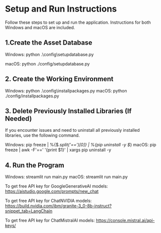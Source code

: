 # Setup and Run Instructions

Follow these steps to set up and run the application. Instructions for both Windows and macOS are included.

## 1.Create the Asset Database

Windows:
python .\config\setupdatabase.py

macOS:
python ./config/setupdatabase.py

## 2. Create the Working Environment

Windows:
python .\config\installpackages.py
macOS:
python ./config/installpackages.py

## 3. Delete Previously Installed Libraries (If Needed)
If you encounter issues and need to uninstall all previously installed libraries, use the following command.

Windows:
pip freeze | %{$_.split('==')[0]} | %{pip uninstall -y $_}
macOS:
pip freeze | awk -F'==' '{print $1}' | xargs pip uninstall -y

## 4. Run the Program

Windows:
streamlit run main.py
macOS:
streamlit run main.py






To get free API key for GoogleGenerativeAI models:
https://aistudio.google.com/prompts/new_chat

To get free API key for ChatNVIDIA models:
https://build.nvidia.com/ibm/granite-3_0-8b-instruct?snippet_tab=LangChain

To get free API key for ChatMistralAI models:
https://console.mistral.ai/api-keys/

